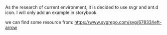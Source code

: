 As the research of current environment,  it is decided to use svgr and ant.d icon. I will only add an example in storybook.


we can find some resource from:
<https://www.svgrepo.com/svg/67833/left-arrow>



